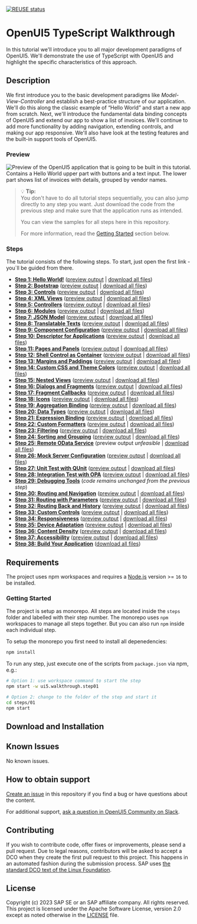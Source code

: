 <!--
# SAP-samples/repository-template
This default template for SAP Samples repositories includes files for README, LICENSE, and .reuse/dep5. All repositories on github.com/SAP-samples will be created based on this template.

# Containing Files

1. The LICENSE file:
In most cases, the license for SAP sample projects is `Apache 2.0`.

2. The .reuse/dep5 file: 
The [Reuse Tool](https://reuse.software/) must be used for your samples project. You can find the .reuse/dep5 in the project initial. Please replace the parts inside the single angle quotation marks < > by the specific information for your repository.

3. The README.md file (this file):
Please edit this file as it is the primary description file for your project. You can find some placeholder titles for sections below.
-->

[![REUSE status](https://api.reuse.software/badge/github.com/SAP-samples/ui5-typescript-walkthrough)](https://api.reuse.software/info/github.com/SAP-samples/ui5-typescript-walkthrough)

# OpenUI5 TypeScript Walkthrough

In this tutorial we'll introduce you to all major development paradigms of OpenUI5. We'll demonstrate the use of TypeScript with OpenUI5 and highlight the specific characteristics of this approach.

## Description

We first introduce you to the basic development paradigms like *Model-View-Controller* and establish a best-practice structure of our application. We'll do this along the classic example of “Hello World” and start a new app from scratch. Next, we'll introduce the fundamental data binding concepts of OpenUI5 and extend our app to show a list of invoices. We'll continue to add more functionality by adding navigation, extending controls, and making our app responsive. We'll also have look at the testing features and the built-in support tools of OpenUI5.

### Preview

![Preview of the OpenUI5 application that is going to be built in this tutorial. Contains a Hello World upper part with buttons and a text input. The lower part shows list of invoices with details, grouped by vendor names.](https://sdk.openui5.org/docs/topics/loiofb12cea5ac9b45bb9007aac5a1a8689f_LowRes.png)

> :bulb: **Tip:** <br>
> You don't have to do all tutorial steps sequentially, you can also jump directly to any step you want. Just download the code from the previous step and make sure that the application runs as intended.
> 
> You can view the samples for all steps here in this repository.
>
> For more information, read the [Getting Started](#getting-started) section below.

### Steps

The tutorial consists of the following steps. To start, just open the first link - you`ll be guided from there.

- **[Step 1: Hello World!](steps/01/README.md "As you know OpenUI5 is all about HTML5. Let’s get started with building a first \“Hello World\” with only HTML.")** ([preview output](https://sap-samples.github.io/ui5-typescript-walkthrough/step-01/index.html) \| [download all files](https://sap-samples.github.io/ui5-typescript-walkthrough/ui5-typescript-walkthrough-step-01.zip))
- **[Step 2: Bootstrap](steps/02/README.md "Before we can do something with OpenUI5, we need to load and initialize it. This process of loading and initializing OpenUI5 is called bootstrapping. Once this bootstrapping is finished, we simply	display an alert.")** ([preview output](https://sap-samples.github.io/ui5-typescript-walkthrough/step-02/index-cdn.html) \| [download all files](https://sap-samples.github.io/ui5-typescript-walkthrough/ui5-typescript-walkthrough-step-02.zip))
- **[Step 3: Controls](steps/03/README.md "Now it is time to build our first little UI by replacing the \“Hello World\” text in the HTML body by the OpenUI5 control sap/m/Text. In the beginning, we will use the	JavaScript control interface to set up the UI, the control instance is then placed into the HTML body. ")** ([preview output](https://sap-samples.github.io/ui5-typescript-walkthrough/step-03/index-cdn.html) \| [download all files](https://sap-samples.github.io/ui5-typescript-walkthrough/ui5-typescript-walkthrough-step-03.zip))
- **[Step 4: XML Views](steps/04/README.md "Putting all our UI into the index.ts file will very soon result in a messy setup, and there is quite a bit of work ahead of us. So let’s do a first modularization by putting the sap/m/Text control into a dedicated view.")** ([preview output](https://sap-samples.github.io/ui5-typescript-walkthrough/step-04/index-cdn.html) \| [download all files](https://sap-samples.github.io/ui5-typescript-walkthrough/ui5-typescript-walkthrough-step-04.zip))
- **[Step 5: Controllers](steps/05/README.md "In this step, we replace the text with a button and show the \“Hello World\” message when the button is pressed. The handling of the button's press event is implemented in the controller of the view.")** ([preview output](https://sap-samples.github.io/ui5-typescript-walkthrough/step-05/index-cdn.html) \| [download all files](https://sap-samples.github.io/ui5-typescript-walkthrough/ui5-typescript-walkthrough-step-05.zip))
- **[Step 6: Modules](steps/06/README.md "In OpenUI5, resources are often referred to as modules. In this step, we replace the alert from the last exercise with a proper Message Toast from the sap.m library.")** ([preview output](https://sap-samples.github.io/ui5-typescript-walkthrough/step-06/index-cdn.html) \| [download all files](https://sap-samples.github.io/ui5-typescript-walkthrough/ui5-typescript-walkthrough-step-06.zip))
- **[Step 7: JSON Model](steps/07/README.md "Now that we have set up the view and controller, it’s about time to think about the M in MVC.")** ([preview output](https://sap-samples.github.io/ui5-typescript-walkthrough/step-07/index-cdn.html) | [download all files](https://sap-samples.github.io/ui5-typescript-walkthrough/ui5-typescript-walkthrough-step-07.zip))
- **[Step 8: Translatable Texts](steps/08/README.md "In this step we move the texts of our UI to a separate resource file.")** ([preview output](https://sap-samples.github.io/ui5-typescript-walkthrough/step-08/index-cdn.html) \| [download all files](https://sap-samples.github.io/ui5-typescript-walkthrough/ui5-typescript-walkthrough-step-08.zip)) 
- **[Step 9: Component Configuration](steps/09/README.md "After we have introduced all three parts of the Model-View-Controller /(MVC/) concept, we now come to another important structural aspect of OpenUI5. ")** ([preview output](https://sap-samples.github.io/ui5-typescript-walkthrough/step-09/index-cdn.html) \| [download all files](https://sap-samples.github.io/ui5-typescript-walkthrough/ui5-typescript-walkthrough-step-09.zip))  
- **[Step 10: Descriptor for Applications](steps/10/README.md "All application-specific configuration settings will now further be put in a separate descriptor file called manifest.json. This clearly separates the application coding from the configuration settings and makes our app even more flexible. For example, all SAP Fiori applications are realized as components and come with a descriptor file in order to be hosted in the SAP Fiori launchpad.")**  ([preview output](https://sap-samples.github.io/ui5-typescript-walkthrough/step-10/index-cdn.html) \| [download all files](https://sap-samples.github.io/ui5-typescript-walkthrough/ui5-typescript-walkthrough-step-10.zip))
- **[Step 11: Pages and Panels](steps/11/README.md "After all the work on the app structure it’s time to improve the look of our app. We will use two controls from the sap.m library to add a bit more &quot;bling&quot; to our UI. You will also learn about control aggregations in this step.")** ([preview output](https://sap-samples.github.io/ui5-typescript-walkthrough/step-11/index-cdn.html) \| [download all files](https://sap-samples.github.io/ui5-typescript-walkthrough/ui5-typescript-walkthrough-step-11.zip)) 
- **[Step 12: Shell Control as Container](steps/12/README.md "Now we use a shell control as container for our app and use it as our new root element. The shell takes care of visual adaptation of the application to the device’s screen size by introducing a so-called letterbox on desktop screens.")** ([preview output](https://sap-samples.github.io/ui5-typescript-walkthrough/step-12/index-cdn.html) | [download all files](https://sap-samples.github.io/ui5-typescript-walkthrough/ui5-typescript-walkthrough-step-12.zip)) 
- **[Step 13: Margins and Paddings](steps/13/README.md "Our app content is still glued to the corners of the letterbox. To fine-tune our layout, we can add margins and paddings to the controls that we added in the previous step. ")** ([preview output](https://sap-samples.github.io/ui5-typescript-walkthrough/step-13/index-cdn.html) \| [download all files](https://sap-samples.github.io/ui5-typescript-walkthrough/ui5-typescript-walkthrough-step-13.zip)) 
- **[Step 14: Custom CSS and Theme Colors](steps/14/README.md "Sometimes we need to define some more fine-granular layouts and this is when we can use the flexibility of CSS by adding custom style classes to controls and style them as we like. ")** ([preview output](https://sap-samples.github.io/ui5-typescript-walkthrough/step-14/index-cdn.html) \| [download all files](https://sap-samples.github.io/ui5-typescript-walkthrough/ui5-typescript-walkthrough-step-14.zip)) 
- **[Step 15: Nested Views](steps/15/README.md "Our panel content is getting more and more complex and now it is time to move the panel content to a separate view. With that approach, the application structure is much easier to understand, and the individual parts of the app can be reused.")** ([preview output](https://sap-samples.github.io/ui5-typescript-walkthrough/step-15/index-cdn.html) \| [download all files](https://sap-samples.github.io/ui5-typescript-walkthrough/ui5-typescript-walkthrough-step-15.zip)) 
- **[Step 16: Dialogs and Fragments](1/steps/16/README.md "In this step, we will take a closer look at another element which can be used to assemble views: the fragment. ")** ([preview output](https://sap-samples.github.io/ui5-typescript-walkthrough/step-16/index-cdn.html) \| [download all files](https://sap-samples.github.io/ui5-typescript-walkthrough/ui5-typescript-walkthrough-step-16.zip)) 
- **[Step 17: Fragment Callbacks](steps/17/README.md "Now that we have integrated the dialog, it's time to add some user interaction. The user will definitely want to close the dialog again at some point, so we add a button to close the dialog and assign an event handler.")** ([preview output](https://sap-samples.github.io/ui5-typescript-walkthrough/step-17/index-cdn.html) \| [download all files](https://sap-samples.github.io/ui5-typescript-walkthrough/ui5-typescript-walkthrough-step-17.zip))
- **[Step 18: Icons](steps/18/README.md "Our dialog is still pretty much empty. Since OpenUI5 is shipped with a large icon font that contains more than 500 icons, we will add an icon to greet our users when the dialog is opened.")** ([preview output](https://sap-samples.github.io/ui5-typescript-walkthrough/step-18/index-cdn.html) \| [download all files](https://sap-samples.github.io/ui5-typescript-walkthrough/ui5-typescript-walkthrough-step-18.zip))  
- **[Step 19: Aggregation Binding](steps/19/README.md "Now that we have established a good structure for our app, it's time to add some more functionality. We start exploring more features of data binding by adding some invoice data in JSON format that we display in a list below the panel.")** ([preview output](https://sap-samples.github.io/ui5-typescript-walkthrough/step-19/index-cdn.html) \| [download all files](https://sap-samples.github.io/ui5-typescript-walkthrough/ui5-typescript-walkthrough-step-19.zip)) 
- **[Step 20: Data Types](steps/20/README.md "The list of invoices is already looking nice, but what is an invoice without a price assigned? Typically prices are stored in a technical format and with a /'./' delimiter in the data model. For example, our invoice for pineapples has the calculated price 87.2 without a currency. We are going to use the OpenUI5 data types to format the price properly, with a locale-dependent decimal separator and two digits after the separator.")** ([preview output](https://sap-samples.github.io/ui5-typescript-walkthrough/step-20/index-cdn.html) \| [download all files](https://sap-samples.github.io/ui5-typescript-walkthrough/ui5-typescript-walkthrough-step-20.zip)) 
- **[Step 21: Expression Binding](steps/21/README.md "Sometimes the predefined types of OpenUI5 are not flexible enough and you want to do a simple calculation or formatting in the view - that is where expressions are really helpful. We use them to format our price according to the current number in the data model.")** ([preview output](https://sap-samples.github.io/ui5-typescript-walkthrough/step-21/index-cdn.html) \| [download all files](https://sap-samples.github.io/ui5-typescript-walkthrough/ui5-typescript-walkthrough-step-21.zip))  
- **[Step 22: Custom Formatters](steps/22/README.md "If we want to do a more complex logic for formatting properties of our data model, we can also write a custom formatting function. We will now add a localized status with a custom formatter, because the status in our data model is in a rather technical format.")** ([preview output](https://sap-samples.github.io/ui5-typescript-walkthrough/step-22/index-cdn.html) \| [download all files](https://sap-samples.github.io/ui5-typescript-walkthrough/ui5-typescript-walkthrough-step-22.zip))
- **[Step 23: Filtering](steps/23/README.md "In this step, we add a search field for our product list and define a filter that represents the search term. When searching, the list is automatically updated to show only the items that match the search term.")** ([preview output](https://sap-samples.github.io/ui5-typescript-walkthrough/step-23/index-cdn.html) \| [download all files](https://sap-samples.github.io/ui5-typescript-walkthrough/ui5-typescript-walkthrough-step-23.zip))
- **[Step 24: Sorting and Grouping](steps/24/README.md "To make our list of invoices even more user-friendly, we sort it alphabetically instead of just showing the order from the data model. Additionally, we introduce groups and add the company that ships the products so that the data is easier to consume.")** ([preview output](https://sap-samples.github.io/ui5-typescript-walkthrough/step-24/index-cdn.html) \| [download all files](https://sap-samples.github.io/ui5-typescript-walkthrough/ui5-typescript-walkthrough-step-24.zip))
- **[Step 25: Remote OData Service](steps/25/README.md "So far we have worked with local JSON data, but now we will access a real OData service to visualize remote data.")** (preview output *unfeasible* \| [download all files](https://sap-samples.github.io/ui5-typescript-walkthrough/ui5-typescript-walkthrough-step-25.zip))
- **[Step 26: Mock Server Configuration](steps/26/README.md "We just ran our app against a real service, but for developing and testing our app we do not want to rely on the availability of the “real” service or put additional load on the system where the data service is located.")** ([preview output](https://sap-samples.github.io/ui5-typescript-walkthrough/step-26/test/mockServer-cdn.html) \| [download all files](https://sap-samples.github.io/ui5-typescript-walkthrough/ui5-typescript-walkthrough-step-26.zip))
- **[Step 27: Unit Test with QUnit](steps/27/README.md "Now that we have a test folder in the app, we can start to increase our test coverage. ")** ([preview output](https://sap-samples.github.io/ui5-typescript-walkthrough/step-27/test/unit/unitTests-cdn.qunit.html) \| [download all files](https://sap-samples.github.io/ui5-typescript-walkthrough/ui5-typescript-walkthrough-step-27.zip))
- **[Step 28: Integration Test with OPA](steps/28/README.md "If we want to test interaction patterns or more visual features of our app, we can also write an integration test. ")** ([preview output](https://sap-samples.github.io/ui5-typescript-walkthrough/step-28/test/integration/opaTests-cdn.qunit.html) \| [download all files](https://sap-samples.github.io/ui5-typescript-walkthrough/ui5-typescript-walkthrough-step-28.zip))
- **[Step 29: Debugging Tools](steps/29/README.md "Even though we have added a basic test coverage in the previous steps, it seems like we accidentally broke our app, because it does not display prices to our invoices anymore. We need to debug the issue and fix it before someone finds out.")** (*code remains unchanged from the previous step*)
- **[Step 30: Routing and Navigation](steps/30/README.md "So far, we have put all app content on one single page. As we add more and more features, we want to split the content and put it on separate pages.")** ([preview output](https://sap-samples.github.io/ui5-typescript-walkthrough/step-30/test/mockServer-cdn.html) \| [download all files](https://sap-samples.github.io/ui5-typescript-walkthrough/ui5-typescript-walkthrough-step-30.zip))
- **[Step 31: Routing with Parameters](steps/31/README.md "We can now navigate between the overview and the detail page, but the actual item that we selected in the overview is not displayed on the detail page yet. A typical use case for our app is to show additional information for the selected item on the detail page. ")** ([preview output](https://sap-samples.github.io/ui5-typescript-walkthrough/step-31/test/mockServer-cdn.html) \| [download all files](https://sap-samples.github.io/ui5-typescript-walkthrough/ui5-typescript-walkthrough-step-31.zip))
- **[Step 32: Routing Back and History](steps/32/README.md "Now we can navigate to our detail page and display an invoice, but we cannot go back to the overview page yet. We'll add a back button to the detail page and implement a function that shows our overview page again.")** ([preview output](https://sap-samples.github.io/ui5-typescript-walkthrough/step-32/test/mockServer-cdn.html) \| [download all files](https://sap-samples.github.io/ui5-typescript-walkthrough/ui5-typescript-walkthrough-step-32.zip))
- **[Step 33: Custom Controls](steps/33/README.md "In this step, we are going to extend the functionality of OpenUI5 with a custom control. We want to rate the product shown on the detail page, so we create a composition of multiple standard controls using the OpenUI5 extension mechanism and add some glue code to make them work nicely together. This way, we can reuse the control across the app and keep all related functionality in one module.")** ([preview output](https://sap-samples.github.io/ui5-typescript-walkthrough/step-33/test/mockServer-cdn.html) \| [download all files](https://sap-samples.github.io/ui5-typescript-walkthrough/ui5-typescript-walkthrough-step-33.zip))
- **[Step 34: Responsiveness](steps/34/README.md "In this step, we improve the responsiveness of our app. OpenUI5 applications can be run on phone, tablet, and desktop devices and we can configure the application to make best use of the screen estate for each scenario. Fortunately, OpenUI5 controls like the 	sap.m.Table already deliver a lot of features that we can use.")** ([preview output](https://sap-samples.github.io/ui5-typescript-walkthrough/step-34/test/mockServer-cdn.html) \| [download all files](https://sap-samples.github.io/ui5-typescript-walkthrough/ui5-typescript-walkthrough-step-34.zip))
- **[Step 35: Device Adaptation](steps/35/README.md "We now configure the visibility and properties of controls based on the device that we run the application on. By making use of the sap.ui.Device API and defining a device model we will make the app look great on many devices.")** ([preview output](https://sap-samples.github.io/ui5-typescript-walkthrough/step-35/test/mockServer-cdn.html) \| [download all files](https://sap-samples.github.io/ui5-typescript-walkthrough/ui5-typescript-walkthrough-step-35.zip))
- **[Step 36: Content Density](steps/36/README.md "In this step of our Walkthrough tutorial, we adjust the content density based on the user’s device. OpenUI5 contains different content densities allowing you to display larger controls for touch-enabled devices and a smaller, more compact design for devices that are operated by mouse. In our app, we will detect the device and adjust the density accordingly.")** ([preview output](https://sap-samples.github.io/ui5-typescript-walkthrough/step-36/test/mockServer-cdn.html) \| [download all files](https://sap-samples.github.io/ui5-typescript-walkthrough/ui5-typescript-walkthrough-step-36.zip))
- **[Step 37: Accessibility](steps/37/README.md "In this step we're going to improve the accessibility of our app.")** ([preview output](https://sap-samples.github.io/ui5-typescript-walkthrough/step-37/test/mockServer-cdn.html) \| [download all files](https://sap-samples.github.io/ui5-typescript-walkthrough/ui5-typescript-walkthrough-step-37.zip))
- **[Step 38: Build Your Application](steps/38/README.md "In this step we're going to build our application and consume the speed of a built OpenUI5 application.")** ([download all files](https://sap-samples.github.io/ui5-typescript-walkthrough/ui5-typescript-walkthrough-step-38.zip))

## Requirements

The project uses npm workspaces and requires a [Node.js](https://nodejs.org/) version  >= `16` to be installed.

### Getting Started

The project is setup as monorepo. All steps are located inside the `steps` folder and labelled with their step number. The monorepo uses `npm` workspaces to manage all steps together. But you can also run `npm` inside each individual step.

To setup the monorepo you first need to install all depenedencies:

```sh
npm install
```

To run any step, just execute one of the scripts from `package.json` via npm, e.g.:

```sh
# Option 1: use workspace command to start the step
npm start -w ui5.walkthrough.step01

# Option 2: change to the folder of the step and start it
cd steps/01 
npm start
```

## Download and Installation

<!--
TODO

* create GitHub pages to showcase the built examples
* create ZIP files for each step which can be downloaded
-->

## Known Issues

No known issues.

## How to obtain support

[Create an issue](https://github.com/SAP-samples/ui5-typescript-walkthrough/issues) in this repository if you find a bug or have questions about the content.

For additional support, [ask a question in OpenUI5 Community on Slack](https://ui5-slack-invite.cfapps.eu10.hana.ondemand.com/).

## Contributing

If you wish to contribute code, offer fixes or improvements, please send a pull request. Due to legal reasons, contributors will be asked to accept a DCO when they create the first pull request to this project. This happens in an automated fashion during the submission process. SAP uses [the standard DCO text of the Linux Foundation](https://developercertificate.org/).

## License

Copyright (c) 2023 SAP SE or an SAP affiliate company. All rights reserved. This project is licensed under the Apache Software License, version 2.0 except as noted otherwise in the [LICENSE](LICENSE) file.
